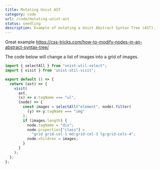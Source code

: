 ```yaml
---
title: Mutating Unist AST
category: code
url: /code/mutating-unist-ast
status: seedling
description: Example of mutating a Unist Abstract Syntax Tree (AST).
---
```


Great example https://css-tricks.com/how-to-modify-nodes-in-an-abstract-syntax-tree/

The code below will change a list of images into a grid of images.

```js
import { selectAll } from "unist-util-select";
import { visit } from "unist-util-visit";

export default () => {
  return (ast) => {
    visit(
      ast,
      (x) => x.tagName === "ul",
      (node) => {
        const images = selectAll("element", node).filter(
          (y) => y.tagName === "img"
        );
        if (images.length) {
          node.tagName = "div";
          node.properties["class"] =
            "grid grid-col-1 md:grid-col-3 lg:grid-cols-4";
          node.children = images;
        }
      }
    );
  };
};
```

